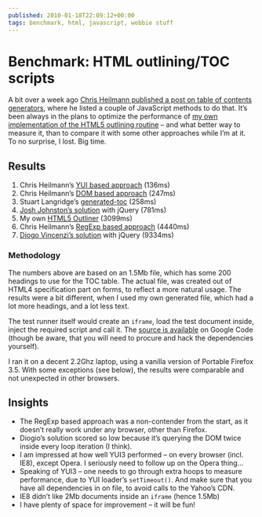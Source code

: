 ```yaml
---
published: 2010-01-18T22:09:12+00:00
tags: benchmark, html, javascript, webbie stuff
---
```


# Benchmark: HTML outlining/TOC scripts

<p>A bit over a week ago <a href="http://www.wait-till-i.com/2010/01/06/the-table-of-contents-script-my-old-nemesis/">Chris Heilmann published a post on table of contents generators</a>, where he listed a couple of JavaScript methods to do that. It’s been always in the plans to optimize the performance of <a href="https://github.com/h5o">my own implementation of the HTML5 outlining routine</a> – and what better way to measure it, than to compare it with some other approaches while I’m at it. To no surprise, I lost. Big time.<br>
<span id="more-68"></span></p>
<h2>Results</h2>
<ol>
<li>Chris Heilmann’s <a href="http://isithackday.com/demos/tocit/toc_yui3.html">YUI based approach</a> (136ms)</li>
<li>Chris Heilmann’s <a href="http://isithackday.com/demos/tocit/toc_dom.html">DOM based approach</a> (247ms)</li>
<li>Stuart Langridge’s <a href="http://www.kryogenix.org/code/browser/generated-toc/">generated-toc</a> (258ms)</li>
<li><a href="http://github.com/joshwnj/toc">Josh Johnston’s solution</a> with jQuery (781ms)</li>
<li>My own <a href="https://github.com/h5o">HTML5 Outliner</a> (3099ms)</li>
<li>Chris Heilmann’s <a href="http://isithackday.com/demos/tocit/toc_js.html">RegExp based approach</a> (4440ms)</li>
<li><a href="http://lab.diogovincenzi.com/blog/view/table-contents-jquery">Diogo Vincenzi’s solution</a> with jQuery (9334ms)</li>
</ol>
<h3>Methodology</h3>
<p>The numbers above are based on an 1.5Mb file, which has some 200 headings to use for the TOC table. The actual file, was created out of HTML4 specification part on forms, to reflect a more natural usage. The results were a bit different, when I used my own generated file, which had a lot more headings, and a lot less text.</p>
<p>The test runner itself would create an <code>iframe</code>, load the test document inside, inject the required script and call it. The <a href="https://github.com/h5osource/browse/trunk/benchmark">source is available</a> on Google Code (though be aware, that you will need to procure and hack the dependencies yourself).</p>
<p>I ran it on a decent 2.2Ghz laptop, using a vanilla version of Portable Firefox 3.5. With some exceptions (see below), the results were comparable and not unexpected in other browsers.</p>
<h2>Insights</h2>
<ul>
<li>The RegExp based approach was a non-contender from the start, as it doesn’t really work under any browser, other than Firefox.</li>
<li>Diogio’s solution scored so low because it’s querying the DOM twice inside every loop iteration (I think).</li>
<li>I am impressed at how well YUI3 performed – on every browser (incl. IE8), except Opera. I seriously need to follow up on the Opera thing…</li>
<li>Speaking of YUI3 – one needs to go through extra hoops to measure performance, due to YUI loader’s <code>setTimeout()</code>. And make sure that you have all dependencies in on file, to avoid calls to the Yahoo’s CDN.</li>
<li>IE8 didn’t like 2Mb documents inside an <code>iframe</code> (hence 1.5Mb)</li>
<li>I have plenty of space for improvement – it will be fun!</li>
</ul>